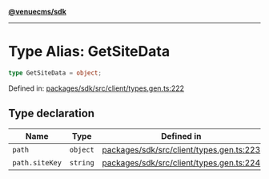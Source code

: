 [**@venuecms/sdk**](../Index.md)

***

# Type Alias: GetSiteData

```ts
type GetSiteData = object;
```

Defined in: [packages/sdk/src/client/types.gen.ts:222](https://github.com/venuecms/sdk/blob/856f3c21fe737a18a698a4045f39e91f8662f370/packages/sdk/src/client/types.gen.ts#L222)

## Type declaration

| Name | Type | Defined in |
| ------ | ------ | ------ |
| <a id="path"></a> `path` | `object` | [packages/sdk/src/client/types.gen.ts:223](https://github.com/venuecms/sdk/blob/856f3c21fe737a18a698a4045f39e91f8662f370/packages/sdk/src/client/types.gen.ts#L223) |
| `path.siteKey` | `string` | [packages/sdk/src/client/types.gen.ts:224](https://github.com/venuecms/sdk/blob/856f3c21fe737a18a698a4045f39e91f8662f370/packages/sdk/src/client/types.gen.ts#L224) |
